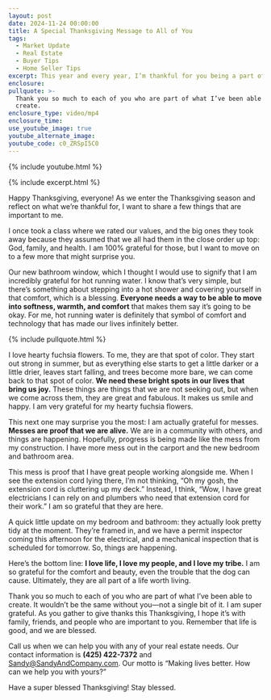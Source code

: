 ```yaml
---
layout: post
date: 2024-11-24 00:00:00
title: A Special Thanksgiving Message to All of You
tags:
  - Market Update
  - Real Estate
  - Buyer Tips
  - Home Seller Tips
excerpt: This year and every year, I’m thankful for you being a part of my life.
enclosure:
pullquote: >-
  Thank you so much to each of you who are part of what I’ve been able to
  create.
enclosure_type: video/mp4
enclosure_time:
use_youtube_image: true
youtube_alternate_image:
youtube_code: c0_ZRSpI5C0
---
```

{% include youtube.html %}

{% include excerpt.html %}

Happy Thanksgiving, everyone! As we enter the Thanksgiving season and reflect on what we’re thankful for, I want to share a few things that are important to me.

I once took a class where we rated our values, and the big ones they took away because they assumed that we all had them in the close order up top: God, family, and health. I am 100% grateful for those, but I want to move on to a few more that might surprise you.

Our new bathroom window, which I thought I would use to signify that I am incredibly grateful for hot running water. I know that’s very simple, but there’s something about stepping into a hot shower and covering yourself in that comfort, which is a blessing. **Everyone needs a way to be able to move into softness, warmth, and comfort** that makes them say it’s going to be okay. For me, hot running water is definitely that symbol of comfort and technology that has made our lives infinitely better.

{% include pullquote.html %}

I love hearty fuchsia flowers. To me, they are that spot of color. They start out strong in summer, but as everything else starts to get a little darker or a little drier, leaves start falling, and trees become more bare, we can come back to that spot of color. **We need these bright spots in our lives that bring us joy.** These things are things that we are not seeking out, but when we come across them, they are great and fabulous. It makes us smile and happy. I am very grateful for my hearty fuchsia flowers.

This next one may surprise you the most: I am actually grateful for messes. **Messes are proof that we are alive.** We are in a community with others, and things are happening. Hopefully, progress is being made like the mess from my construction. I have more mess out in the carport and the new bedroom and bathroom area.

This mess is proof that I have great people working alongside me. When I see the extension cord lying there, I’m not thinking, “Oh my gosh, the extension cord is cluttering up my deck.” Instead, I think, “Wow, I have great electricians I can rely on and plumbers who need that extension cord for their work.” I am so grateful that they are here.

A quick little update on my bedroom and bathroom: they actually look pretty tidy at the moment. They’re framed in, and we have a permit inspector coming this afternoon for the electrical, and a mechanical inspection that is scheduled for tomorrow. So, things are happening.

Here’s the bottom line: **I love life, I love my people, and I love my tribe.** I am so grateful for the comfort and beauty, even the trouble that the dog can cause. Ultimately, they are all part of a life worth living.

Thank you so much to each of you who are part of what I’ve been able to create. It wouldn’t be the same without you—not a single bit of it. I am super grateful. As you gather to give thanks this Thanksgiving, I hope it’s with family, friends, and people who are important to you. Remember that life is good, and we are blessed.

Call us when we can help you with any of your real estate needs. Our contact information is **(425) 422-7372** and [Sandy@SandyAndCompany.com](mailto:Sandy@SandyAndCompany.com). Our motto is “Making lives better. How can we help you with yours?”

Have a super blessed Thanksgiving! Stay blessed.